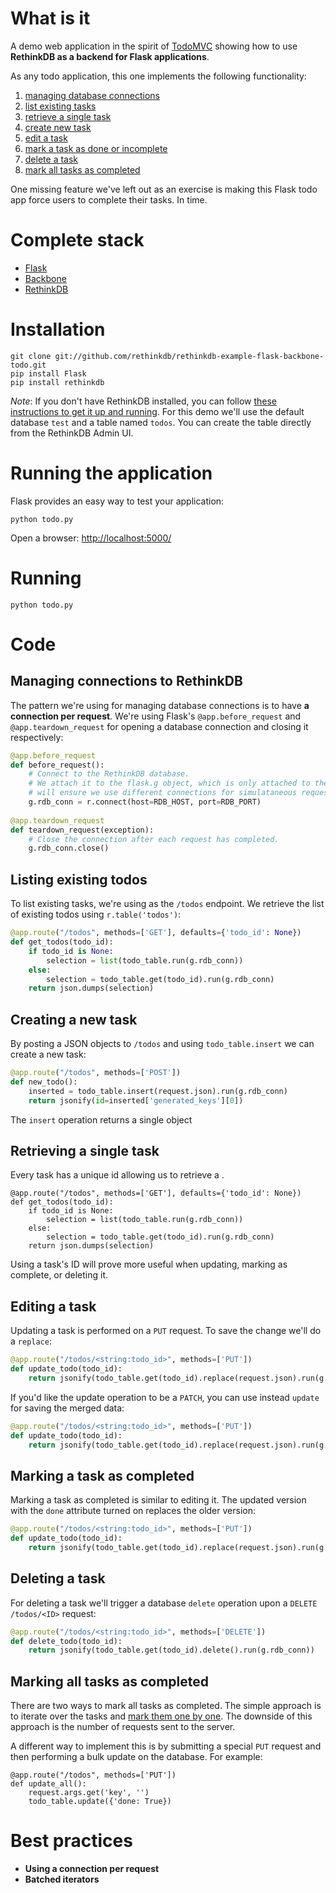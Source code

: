 # What is it #

A demo web application in the spirit of [TodoMVC](http://addyosmani.github.com/todomvc/) showing how to use **RethinkDB as a backend for Flask applications**.

As any todo application, this one implements the following functionality:

1. [managing database connections](#managing-connections-to-rethinkdb)
1. [list existing tasks](#listing-existing-todos)
2. [retrieve a single task](#retrieving-a-single-task)
3. [create new task](#creating-a-task)
4. [edit a task](#editing-a-task)
5. [mark a task as done or incomplete](#marking-a-task-as-completed)
6. [delete a task](#deleting-a-task)
7. [mark all tasks as completed](#marking-all-tasks-as-completed)

One missing feature we've left out as an exercise is making this Flask todo app force  users to complete their tasks. In time.

# Complete stack #

*   [Flask](http://flask.pocoo.org)
*   [Backbone](http://backbonejs.org)
*   [RethinkDB](http://www.rethinkdb.com)

# Installation #

```
git clone git://github.com/rethinkdb/rethinkdb-example-flask-backbone-todo.git
pip install Flask
pip install rethinkdb
```

_Note_: If you don't have RethinkDB installed, you can follow [these instructions to get it up and running](http://www.rethinkdb.com/docs/install/). For this demo we'll use the default database `test` and a table named `todos`. You can create the table directly from the RethinkDB Admin UI.

# Running the application #

Flask provides an easy way to test your application:

```
python todo.py
```

Open a browser: <http://localhost:5000/>

# Running #

```
python todo.py
```

# Code #

## Managing connections to RethinkDB ##

The pattern we're using for managing database connections is to have **a connection per request**. We're using Flask's `@app.before_request` and `@app.teardown_request` for opening a database connection and closing it respectively:

```python
@app.before_request
def before_request():
    # Connect to the RethinkDB database. 
    # We attach it to the flask.g object, which is only attached to the active request and 
    # will ensure we use different connections for simulataneous requests
    g.rdb_conn = r.connect(host=RDB_HOST, port=RDB_PORT)
    
@app.teardown_request
def teardown_request(exception):
    # Close the connection after each request has completed.
    g.rdb_conn.close()
``` 

## Listing existing todos ##

To list existing tasks, we're using as the `/todos` endpoint. We retrieve the list of existing todos using `r.table('todos')`:

```python
@app.route("/todos", methods=['GET'], defaults={'todo_id': None})
def get_todos(todo_id):
    if todo_id is None:
        selection = list(todo_table.run(g.rdb_conn))
    else:
        selection = todo_table.get(todo_id).run(g.rdb_conn)
    return json.dumps(selection)
```

## Creating a new task ##

By posting a JSON objects to `/todos` and using `todo_table.insert` we can create a new task:

```python
@app.route("/todos", methods=['POST'])
def new_todo():
    inserted = todo_table.insert(request.json).run(g.rdb_conn)
    return jsonify(id=inserted['generated_keys'][0])
```

The `insert` operation returns a single object 

## Retrieving a single task ##

Every task has a unique id allowing us to retrieve a . 

```
@app.route("/todos", methods=['GET'], defaults={'todo_id': None})
def get_todos(todo_id):
    if todo_id is None:
        selection = list(todo_table.run(g.rdb_conn))
    else:
        selection = todo_table.get(todo_id).run(g.rdb_conn)
    return json.dumps(selection)
```

Using a task's ID will prove more useful when updating, marking as complete, or deleting it.

## Editing a task ##

Updating a task is performed on a `PUT` request. To save the change we'll do a `replace`:

```python
@app.route("/todos/<string:todo_id>", methods=['PUT'])
def update_todo(todo_id):
    return jsonify(todo_table.get(todo_id).replace(request.json).run(g.rdb_conn))
```


If you'd like the update operation to be a `PATCH`, you can use instead `update` for saving the merged data:

```python
@app.route("/todos/<string:todo_id>", methods=['PUT'])
def update_todo(todo_id):
    return jsonify(todo_table.get(todo_id).replace(request.json).run(g.rdb_conn))
```

## Marking a task as completed ##

Marking a task as completed is similar to editing it. The updated version with the `done` attribute turned on replaces the older version:

```python
@app.route("/todos/<string:todo_id>", methods=['PUT'])
def update_todo(todo_id):
    return jsonify(todo_table.get(todo_id).replace(request.json).run(g.rdb_conn))
```

## Deleting a task ##

For deleting a task we'll trigger a database `delete` operation upon a `DELETE /todos/<ID>` request:

```python
@app.route("/todos/<string:todo_id>", methods=['DELETE'])
def delete_todo(todo_id):
    return jsonify(todo_table.get(todo_id).delete().run(g.rdb_conn))
```

## Marking all tasks as completed ##

There are two ways to mark all tasks as completed. The simple approach is to iterate over the tasks and [mark them one by one](#marking-a-task-as-completed). The downside of this approach is the number of requests sent to the server. 

A different way to implement this is by submitting a special `PUT` request and then performing a bulk update on the database. For example:

```
@app.route("/todos", methods=['PUT'])
def update_all():
	request.args.get('key', '')
	todo_table.update({'done: True})
```

# Best practices #

*   **Using a connection per request**
*   **Batched iterators**

